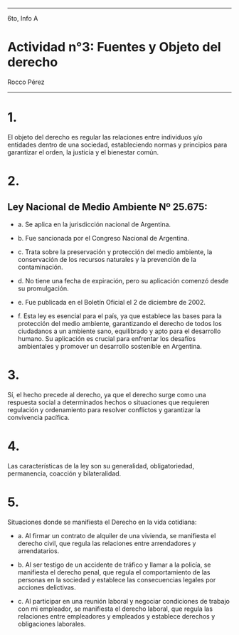 
---

6to, Info A

# Actividad n°3: Fuentes y Objeto del derecho

Rocco Pérez 

---

# 1.

El objeto del derecho es regular las relaciones entre individuos y/o entidades dentro de una sociedad, estableciendo normas y principios para garantizar el orden, la justicia y el bienestar común.

# 2.

## Ley Nacional de Medio Ambiente Nº 25.675:

- a. Se aplica en la jurisdicción nacional de Argentina.

- b. Fue sancionada por el Congreso Nacional de Argentina.

- c. Trata sobre la preservación y protección del medio ambiente, la conservación de los recursos naturales y la prevención de la contaminación.

- d. No tiene una fecha de expiración, pero su aplicación comenzó desde su promulgación.

- e. Fue publicada en el Boletín Oficial el 2 de diciembre de 2002.

- f. Esta ley es esencial para el país, ya que establece las bases para la protección del medio ambiente, garantizando el derecho de todos los ciudadanos a un ambiente sano, equilibrado y apto para el desarrollo humano. Su aplicación es crucial para enfrentar los desafíos ambientales y promover un desarrollo sostenible en Argentina.

# 3. 

Sí, el hecho precede al derecho, ya que el derecho surge como una respuesta social a determinados hechos o situaciones que requieren regulación y ordenamiento para resolver conflictos y garantizar la convivencia pacífica.

# 4. 

Las características de la ley son su generalidad, obligatoriedad, permanencia, coacción y bilateralidad.

# 5. 

Situaciones donde se manifiesta el Derecho en la vida cotidiana:

- a. Al firmar un contrato de alquiler de una vivienda, se manifiesta el derecho civil, que regula las relaciones entre arrendadores y arrendatarios.
   
- b. Al ser testigo de un accidente de tráfico y llamar a la policía, se manifiesta el derecho penal, que regula el comportamiento de las personas en la sociedad y establece las consecuencias legales por acciones delictivas.
   
- c. Al participar en una reunión laboral y negociar condiciones de trabajo con mi empleador, se manifiesta el derecho laboral, que regula las relaciones entre empleadores y empleados y establece derechos y obligaciones laborales.